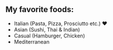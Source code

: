 # <h2> My favorite foods:
* Italian (Pasta, Pizza, Prosciutto etc.) ❤️
* Asian (Sushi, Thai & Indian)
* Casual (Hamburger, Chicken)
* Mediterranean
